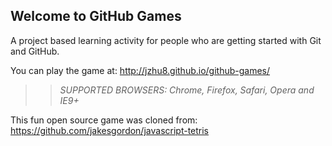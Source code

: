 ## Welcome to GitHub Games

A project based learning activity for people who are getting started with Git and GitHub.

You can play the game at: http://jzhu8.github.io/github-games/

>> _*SUPPORTED BROWSERS*: Chrome, Firefox, Safari, Opera and IE9+_

This fun open source game was cloned from: https://github.com/jakesgordon/javascript-tetris
